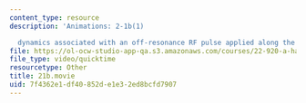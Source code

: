 ```yaml
---
content_type: resource
description: 'Animations: 2-1b(1)

  dynamics associated with an off-resonance RF pulse applied along the x-axis'
file: https://ol-ocw-studio-app-qa.s3.amazonaws.com/courses/22-920-a-hands-on-introduction-to-nuclear-magnetic-resonance-january-iap-1997/7f4362e1df40852de1e32ed8bcfd7907_21b.movie
file_type: video/quicktime
resourcetype: Other
title: 21b.movie
uid: 7f4362e1-df40-852d-e1e3-2ed8bcfd7907
---
```

